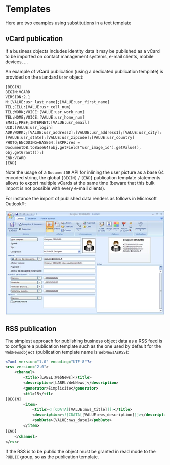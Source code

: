 Templates
====================

Here are two examples using substitutions in a text template 

vCard publication
-----------------

If a business objects includes identity data it may be published as a vCard
to be imported on contact management systems, e-mail clients, mobile devices, ...

An example of vCard publication (using a dedicated publication template) is provided on the standard `User` object:

```plaintext
[BEGIN]
BEGIN:VCARD
VERSION:2.1
N:[VALUE:usr_last_name];[VALUE:usr_first_name]
TEL;CELL:[VALUE:usr_cell_num]
TEL;WORK;VOICE:[VALUE:usr_work_num]
TEL;HOME;VOICE:[VALUE:usr_home_num]
EMAIL;PREF;INTERNET:[VALUE:usr_email]
UID:[VALUE:usr_login]
ADR;WORK:;[VALUE:usr_address2];[VALUE:usr_address1];[VALUE:usr_city];[VALUE:usr_state];[VALUE:usr_zipcode];[VALUE:usr_country]
PHOTO;ENCODING=BASE64:[EXPR:res = DocumentDB.toBase64(obj.getField("usr_image_id").getValue(), obj.getGrant());]
END:VCARD
[END]
```

Note the usage of a `DocumentDB` API for inlining the user picture as a base 64 encoded string,
the global `[BEGIN]` / `[END]` publication template statements allows to export multiple vCards
at the same time (beware that this bulk import is not possible with every e-mail clients).

For instance the import of published data renders as follows in Microsoft Outlook&reg;:

![](publication-examples-vcard.jpg)

RSS publication
---------------

The simplest approach for publishing business object data as a RSS feed
is to configure a publication template such as the one used by default for
the `WebNewsobject` (publication template name is `WebNewsAsRSS`):

```xml
<?xml version="1.0" encoding="UTF-8"?>
<rss version="2.0">
	<channel>
		<title>[LABEL:WebNews]</title>
		<description>[LABEL:WebNews]</description>
		<generator>Simplicite</generator>
		<ttl>15</ttl>
[BEGIN]
		<item>
			<title><![CDATA[[VALUE:nws_title]]]></title>
			<description><![CDATA[[VALUE:nws_description]]]></description>
			<pubDate>[VALUE:nws_date]</pubDate>
		</item>
[END]
	</channel>
</rss>
```

If the RSS is to be public the object must be granted in read mode
to the `PUBLIC` group, so as the publication template.